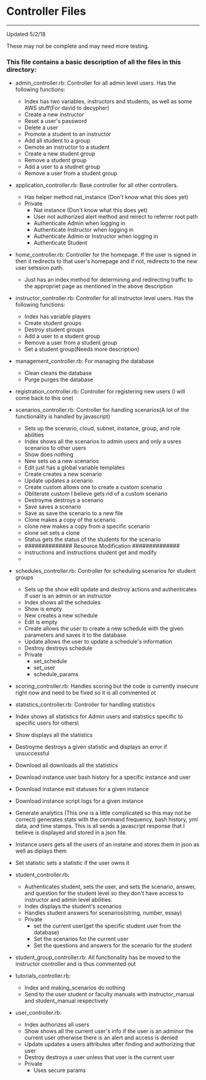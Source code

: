 # Controller Files
---                                                                                                                

Updated 5/2/18

These may not be complete and may need more testing.

### This file contains a basic description of all the files in this directory:  
 - admin_controller.rb: Controller for all admin level users. Has the following functions:
   - Index has two variables, instructors and students, as well as some AWS stuff(For david to decypher)
   - Create a new instructor
   - Reset a user's password
   - Delete a user
   - Promote a student to an instructor
   - Add all student to a group
   - Demote an instructor to a student
   - Create a new student group
   - Remove a student group
   - Add a user to a studnet group
   - Remove a user from a student group	
 
 - application_controller.rb: Base controller for all other controllers. 
   - Has helper method nat_instance (Don't know what this does yet)
   - Private 
     - Nat instance (Don't know what this does yet)
     - User not authorized alert method and reirect to referrer root path
     - Authenticate Admin when logging in
     - Authenticate Instructor when logging in
     - Authenticate Admin or Instructor when logging in
     - Authenticate Student

 - home_controller.rb: Controller for the homepage. If the user is signed in then it redirects to that user's homepage and if not, redirects to the new user setssion path.
   - Just has an index method for determining and redirecting traffic to the appropriet page as mentioned in the above description
     
 - instructor_controller.rb: Controller for all instructor level users. Has the following functions:
   - Index has variable players
   - Create student groups
   - Destroy student groups
   - Add a user to a student group
   - Remove a user from a student group
   - Set a student group(Needs more description)
   
 - management_controller.rb: For managing the database
   - Clean cleans the database
   - Purge purges the database
   
 - registration_controller.rb: Controller for registering new users (I will come back to this one)
 
 - scenarios_controller.rb: Controller for handling scenarios(A lot of the functionality is handled by javascript)
   - Sets up the scenario, cloud, subnet, instance, group, and role abilities
   - Index shows all the scenarios to admin users and only a usres scenarios to other users
   - Show does nothing
   - New sets uo a new scenarios
   - Edit just has a global variable templates
   - Create creates a new scenario
   - Update updates a scenario
   - Create custom allows one to create a custom scenario
   - Obliterate custom I believe gets rid of a custom scenario
   - Destroyme destroys a scenario
   - Save saves a scenario
   - Save as save the scenario to a new file
   - Clone makes a copy of the scenario
   - clone new makes a copy from a specific scenario
   - clone set sets a clone
   - Status gets the status of the students for the scenario
   - ############## Resource Modification ##############
   - instructions and instructions student get and modify
   - 
  
   
   
- schedules_controller.rb: Controller for scheduling scenarios for student groups
  - Sets up the show edit update and destroy actions and authenticates if user is an admin or an instructor
  - Index shows all the schedules
  - Show is empty
  - New creates a new schedule
  - Edit is empty
  - Create allows the user to create a new schedule with the given parameters and saves it to the database
  - Update allows the user to update a schedule's information
  - Destroy destroys schedule
  - Private
    - set_schedule
    - set_user
    - schedule_params
    
- scoring_controller.rb: Handles scoring but the code is currently insecure right now and need to be fixed so it is all commented ot


- statistics_controller.rb: Controller for handling statistics 
 - Index shows all statistics for Admin users and statistics specific to specific users for others\
 - Show displays all the statistics
 - Destroyme destroys a given statistic and displays an error if unsuccessful
 - Download all downloads all the statistics
 - Download instance user bash history for a specific instance and user
 - Download instance exit statuses for a given instance
 - Download instance script logs for a given instance
 - Generate analytics (This one is a little complicated so this may not be correct) generates stats with the command frequency, bash history, yml data, and time stamps. This is all sends a javascript response that I believe is displayed and stored in a json file.
 - Instance users gets all the users of an instane and stores them in json as well as diplays them
 - Set statistic sets a statistic if the user owns it

- student_controller.rb: 
  - Authenticates student, sets the user, and sets the scenario, answer, and question for the student level so they don't have access to instructor and admin level abilities.
  - Index displays the student's scenarios
  - Handles student answers for scenarios(string, number, essay)
  - Private
    - set the current user(get the specific student user from the database)
    - Set the scenarios for the current user
    - Set the questions and answers for the scenario for the student

- student_group_controller.rb: All functionality has be moved to the instructor controller and is thus commented out

- tutorials_controller.rb: 
  - Index and making_scenarios do nothing
  - Send to the user student or faculty manuals with instructor_manual and student_manual respectively

- user_controller.rb: 
  - Index authorizes all users
  - Show shows all the current user's info if the user is an adminor the current user otherwise there is an alert and access is denied
  - Update updates a users attributes after finding and authorizing that user
  - Destroy destroys a user unless that user is the current user
  - Private
     - Uses secure params
